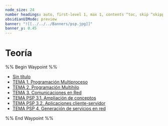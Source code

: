 ```yaml
---
node_size: 24
number headings: auto, first-level 1, max 1, contents ^toc, skip ^skipped, start-at 1, _.1.1.
obsidianUIMode: preview
banner: "![[../../../Banners/psp.jpg]]"
banner_y: 0.45
---
```

# Teoría
%% Begin Waypoint %%
- [Sin título](./Sin%20t%C3%ADtulo.md)
- [TEMA 1. Programación Multiproceso](./TEMA%201.%20Programaci%C3%B3n%20Multiproceso.md)
- [TEMA 2. Programación Multihilo](./TEMA%202.%20Programaci%C3%B3n%20Multihilo.md)
- [TEMA 3. Comunicaciones en Red](./TEMA%203.%20Comunicaciones%20en%20Red.md)
- [TEMA PSP 3.1. Ampliación de conceptos](./TEMA%20PSP%203.1.%20Ampliaci%C3%B3n%20de%20conceptos.md)
- [TEMA PSP 3.2. Aplicaciones cliente-servidor](./TEMA%20PSP%203.2.%20Aplicaciones%20cliente-servidor.md)
- [TEMA PSP 4. Generación de servicios en red](./TEMA%20PSP%204.%20Generaci%C3%B3n%20de%20servicios%20en%20red.md)

%% End Waypoint %%